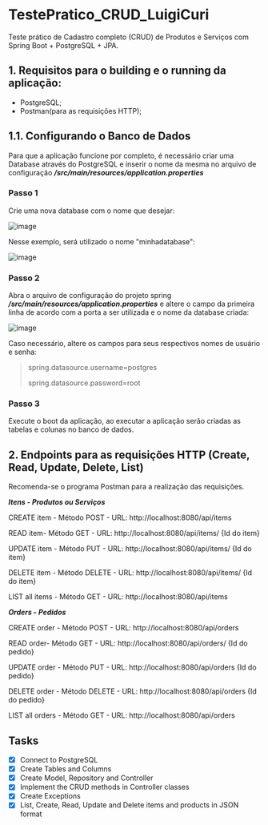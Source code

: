 # TestePratico_CRUD_LuigiCuri

Teste prático de Cadastro completo (CRUD) de Produtos e Serviços com Spring Boot + PostgreSQL + JPA.

## 1. Requisitos para o building e o running da aplicação:
- PostgreSQL;
- Postman(para as requisições HTTP);

## 1.1. Configurando o Banco de Dados
Para que a aplicação funcione por completo, é necessário criar uma Database através do PostgreSQL e inserir o nome da mesma no arquivo de configuração ***/src/main/resources/application.properties***
### Passo 1
Crie uma nova database com o nome que desejar:

![image](https://user-images.githubusercontent.com/74516086/186069101-e117f21c-be15-49dc-ab82-9fc45e70e41a.png)

Nesse exemplo, será utilizado o nome "minhadatabase":

![image](https://user-images.githubusercontent.com/74516086/186069566-6bec2acc-f308-43af-ab0f-492b258032b0.png)

### Passo 2

Abra o arquivo de configuração do projeto spring ***/src/main/resources/application.properties*** e altere o campo da primeira linha de acordo com a porta a ser utilizada e o nome da database criada:

![image](https://user-images.githubusercontent.com/74516086/186070003-ee729ace-fcfe-4b39-be63-b1f549e3800a.png)

Caso necessário, altere os campos para seus respectivos nomes de usuário e senha:
>spring.datasource.username=postgres
>
>spring.datasource.password=root

### Passo 3

Execute o boot da aplicação, ao executar a aplicação serão criadas as tabelas e colunas no banco de dados.

## 2. Endpoints para as requisições HTTP (Create, Read, Update, Delete, List)

Recomenda-se o programa Postman para a realização das requisições.

***Itens - Produtos ou Serviços***

CREATE item - Método POST - URL: http://localhost:8080/api/items

READ item- Método GET - URL: http://localhost:8080/api/items/ {Id do item}

UPDATE item - Método PUT - URL: http://localhost:8080/api/items/ {Id do item}

DELETE item - Método DELETE - URL: http://localhost:8080/api/items/ {Id do item}

LIST all items - Método GET - URL: http://localhost:8080/api/items


***Orders - Pedidos***

CREATE order - Método POST - URL: http://localhost:8080/api/orders

READ order- Método GET - URL: http://localhost:8080/api/orders/ {Id do pedido}

UPDATE order - Método PUT - URL: http://localhost:8080/api/orders {Id do pedido}

DELETE order - Método DELETE - URL: http://localhost:8080/api/orders {Id do pedido}

LIST all orders - Método GET - URL: http://localhost:8080/api/orders


## Tasks
- [x] Connect to PostgreSQL
- [x] Create Tables and Columns
- [x] Create Model, Repository and Controller
- [x] Implement the CRUD methods in Controller classes
- [x] Create Exceptions
- [x] List, Create, Read, Update and Delete items and products in JSON format
